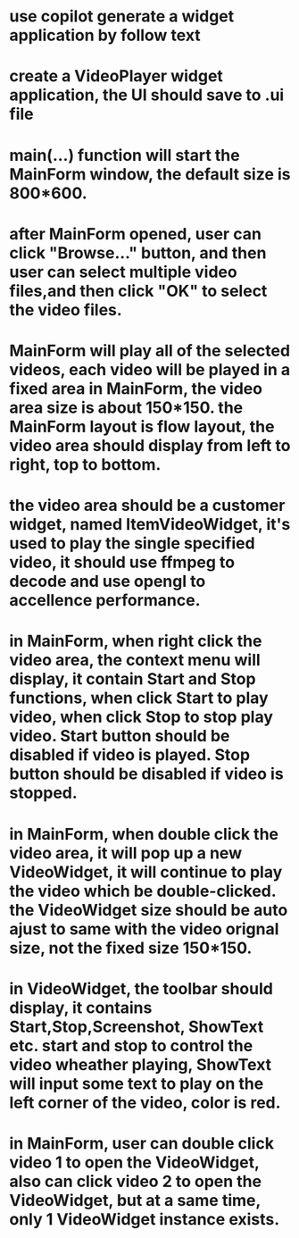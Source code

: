 # use copilot generate a widget application by follow text

# create a VideoPlayer widget application, the UI should save to .ui file
# main(...) function will start the MainForm window, the default size is 800*600.
# after MainForm opened, user can click "Browse..." button, and then user can select multiple video files,and then click "OK" to select the video files.
# MainForm will play all of the selected videos, each video will be played in a fixed area in MainForm, the video area size is about 150*150. the MainForm layout is flow layout, the video area should display from left to right, top to bottom.
# the video area should be a customer widget, named ItemVideoWidget, it's used to play the single specified video, it should use ffmpeg to decode and use opengl to accellence performance.
# in MainForm, when right click the video area, the context menu will display, it contain Start and Stop functions, when click Start to play video, when click Stop to stop play video. Start button should be disabled if video is played. Stop button should be disabled if video is stopped.
# in MainForm, when double click the video area, it will pop up a new VideoWidget, it will continue to play the video which be double-clicked. the VideoWidget size should be auto ajust to same with the video orignal size, not the fixed size 150*150.
# in VideoWidget, the toolbar should display, it contains Start,Stop,Screenshot, ShowText etc. start and stop to control the video wheather playing, ShowText will input some text to play on the left corner of the video, color is red.
# in MainForm, user can double click video 1 to open the VideoWidget, also can click video 2 to open the VideoWidget, but at a same time, only 1 VideoWidget instance exists.
